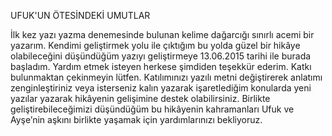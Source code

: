 UFUK'UN ÖTESİNDEKİ UMUTLAR

İlk kez yazı yazma denemesinde bulunan kelime dağarcığı sınırlı acemi bir yazarım. Kendimi geliştirmek yolu ile çıktığım bu yolda güzel bir hikâye olabileceğini düşündüğüm yazıyı geliştirmeye 13.06.2015 tarihi ile burada başladım. Yardım etmek isteyen herkese şimdiden teşekkür ederim. Katkı bulunmaktan çekinmeyin lütfen. Katılımınızı yazılı metni değiştirerek anlatımı zenginleştiriniz veya isterseniz kalın yazarak işaretlediğim konularda yeni yazılar yazarak hikâyenin gelişimine destek olabilirsiniz. Birlikte geliştirebileceğimizi düşündüğüm bu hikâyenin kahramanları Ufuk ve Ayşe’nin aşkını birlikte yaşamak için yardımlarınızı bekliyoruz.
